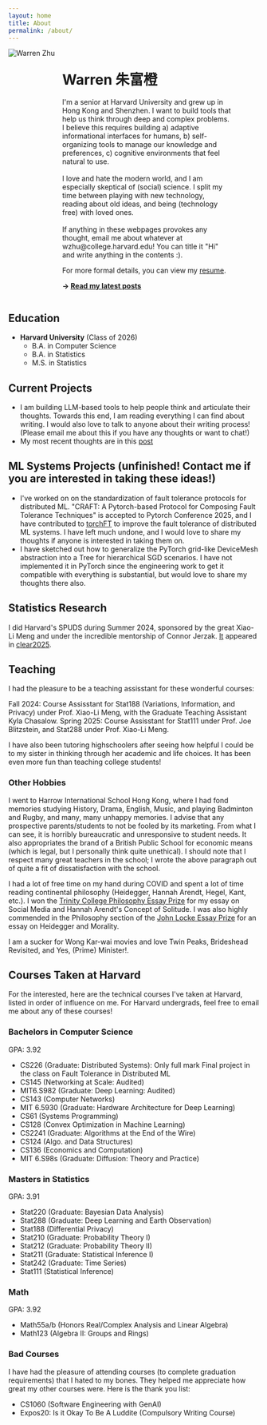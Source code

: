 ```yaml
---
layout: home
title: About
permalink: /about/
---
```


<div style="overflow: auto;">
  <img src="/assets/pictures/profile.png" alt="Warren Zhu" class="profile-image" style="max-width: 150px; border-radius: 0; float: left; margin: 0 15px 15px 0;">
  
  <div style="float: left; width: calc(100% - 165px);">
    <h1>Warren 朱富橙</h1>
    <p>I'm a senior at Harvard University and grew up in Hong Kong and Shenzhen. I want to build tools that help us think through deep and complex problems. I believe this requires building a) adaptive informational interfaces for humans, b) self-organizing tools to manage our knowledge and preferences, c) cognitive environments that feel natural to use.
    <br><br>
    I love and hate the modern world, and I am especially skeptical of (social) science. I split my time between playing with new technology, reading about old ideas, and being (technology free) with loved ones.
    <br><br>
    If anything in these webpages provokes any thought, email me about whatever at wzhu@college.harvard.edu! You can title it "Hi" and write anything in the contents :).

For more formal details, you can view my <a href="https://docs.google.com/document/d/1cP97u4_QKsB99DvwkSqs7xFsAhpwXLV7yUZSt7-IAVg/edit?tab=t.0" target="_blank">resume</a>.

</p>
<p><strong>→ <a href="/">Read my latest posts</a></strong></p>

  </div>
</div>
<div style="clear: both;"></div>

## Education

- **Harvard University** (Class of 2026)
  - B.A. in Computer Science
  - B.A. in Statistics
  - M.S. in Statistics

## Current Projects

- I am building LLM-based tools to help people think and articulate their thoughts. Towards this end, I am reading everything I can find about writing. I would also love to talk to anyone about their writing process! (Please email me about this if you have any thoughts or want to chat!)
- My most recent thoughts are in this [post](https://www.warrenzhu.com/hci/2025/09/22/homo-faber-or-what-i-want-to-do.html)

## ML Systems Projects (unfinished! Contact me if you are interested in taking these ideas!)

- I've worked on on the standardization of fault tolerance protocols for distributed ML. "CRAFT: A Pytorch-based Protocol for Composing Fault Tolerance Techniques" is accepted to Pytorch Conference 2025, and I have contributed to [torchFT](https://github.com/pytorch/torchft/) to improve the fault tolerance of distributed ML systems. I have left much undone, and I would love to share my thoughts if anyone is interested in taking them on.
- I have sketched out how to generalize the PyTorch grid-like DeviceMesh abstraction into a Tree for hierarchical SGD scenarios. I have not implemented it in PyTorch since the engineering work to get it compatible with everything is substantial, but would love to share my thoughts there also.

## Statistics Research

I did Harvard's SPUDS during Summer 2024, sponsored by the great Xiao-Li Meng and under the incredible mentorship of Connor Jerzak. <a href="https://arxiv.org/abs/2411.02134" target="_blank">It</a> appeared in <a href="https://www.cclear.cc" target="_blank">clear2025</a>.

## Teaching

I had the pleasure to be a teaching assisstant for these wonderful courses:

Fall 2024: Course Assisstant for Stat188 (Variations, Information, and Privacy) under Prof. Xiao-Li Meng, with the Graduate Teaching Assistant Kyla Chasalow.
Spring 2025: Course Assisstant for Stat111 under Prof. Joe Blitzstein, and Stat288 under Prof. Xiao-Li Meng.

I have also been tutoring highschoolers after seeing how helpful I could be to my sister in thinking through her academic and life choices. It has been even more fun than teaching college students!

### Other Hobbies

I went to Harrow International School Hong Kong, where I had fond memories studying History, Drama, English, Music, and playing Badminton and Rugby, and many, many unhappy memories. I advise that any prospective parents/students to not be fooled by its marketing. From what I can see, it is horribly bureaucratic and unresponsive to student needs. It also appropriates the brand of a British Public School for economic means (which is legal, but I personally think quite unethical). I should note that I respect many great teachers in the school; I wrote the above paragraph out of quite a fit of dissatisfaction with the school.

I had a lot of free time on my hand during COVID and spent a lot of time reading continental philosophy (Heidegger, Hannah Arendt, Hegel, Kant, etc.). I won the <a href="https://www.trin.cam.ac.uk/undergraduate/essay-prizes/philosophy/Trinity College Philosophy Essay Prize in 2021" target="_blank">Trinity College Philosophy Essay Prize</a> for my essay on Social Media and Hannah Arendt's Concept of Solitude. I was also highly commended in the Philosophy section of the [John Locke Essay Prize](https://www.johnlockeinstitute.com/essay-competition) for an essay on Heidegger and Morality.

I am a sucker for Wong Kar-wai movies and love Twin Peaks, Brideshead Revisited, and Yes, (Prime) Minister!.

## Courses Taken at Harvard

For the interested, here are the technical courses I've taken at Harvard, listed in order of influence on me. For Harvard undergrads, feel free to email me about any of these courses!

### Bachelors in Computer Science

GPA: 3.92 <!-- 4 + 4 + 4 + 3.75 + 4 + 4 + 3.5 + 4 + 4-->

- CS226 (Graduate: Distributed Systems): Only full mark Final project in the class on Fault Tolerance in Distributed ML
- CS145 (Networking at Scale: Audited)
- MIT6.S982 (Graduate: Deep Learning: Audited)
- CS143 (Computer Networks)
- MIT 6.5930 (Graduate: Hardware Architecture for Deep Learning)
- CS61 (Systems Programming)
- CS128 (Convex Optimization in Machine Learning)
- CS2241 (Graduate: Algorithms at the End of the Wire)
- CS124 (Algo. and Data Structures)
- CS136 (Economics and Computation)
- MIT 6.S98s (Graduate: Diffusion: Theory and Practice)

### Masters in Statistics

GPA: 3.91 <!-- 3.75 + 4 + 4 + 4 + 4 + 4 + 3.75 + 3.75-->

- Stat220 (Graduate: Bayesian Data Analysis)
- Stat288 (Graduate: Deep Learning and Earth Observation)
- Stat188 (Differential Privacy)
- Stat210 (Graduate: Probability Theory I)
- Stat212 (Graduate: Probability Theory II)
- Stat211 (Graduate: Statistical Inference I)
- Stat242 (Graduate: Time Series)
- Stat111 (Statistical Inference)

### Math

GPA: 3.92 <!-- 4 + 4 + 3.75 -->

- Math55a/b (Honors Real/Complex Analysis and Linear Algebra)
- Math123 (Algebra II: Groups and Rings)

### Bad Courses

I have had the pleasure of attending courses (to complete graduation requirements) that I hated to my bones. They helped me appreciate how great my other courses were. Here is the thank you list:

- CS1060 (Software Engineering with GenAI)
- Expos20: Is it Okay To Be A Luddite (Compulsory Writing Course)
